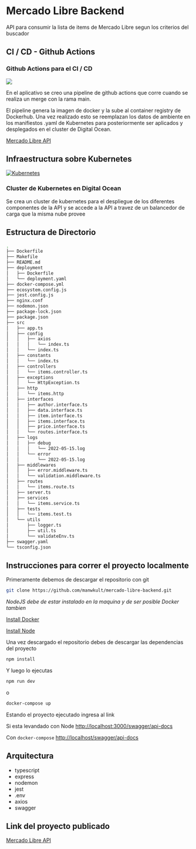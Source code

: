 # Mercado Libre Backend

API para consumir la lista de items de Mercado Libre segun los criterios del buscador

## CI / CD - Github Actions

### Github Actions para el CI / CD

![](https://miro.medium.com/max/3404/1*k99_arb0x9B7LI4I5hhCPw.png)

En el aplicativo se creo una pipeline de github actions que corre cuando se realiza un merge con la rama main.

El pipeline genera la imagen de docker y la sube al container registry de Dockerhub. Una vez realizado esto se reemplazan los datos de ambiente en los manifiestos .yaml de Kubernetes para posteriormente ser aplicados y desplegados en el cluster de Digital Ocean.

[Mercado Libre API](http://206.189.255.152/swagger/api-docs)

## Infraestructura sobre Kubernetes

[![Kubernetes](https://cdn.filestackcontent.com/RlUuJIVESsOwxSF6qcD9?auto=compress,format)](http://206.189.255.152/swagger/api-docs)

### Cluster de Kubernetes en Digital Ocean

Se crea un cluster de kubernetes para el despliegue de los diferentes componentes de la API y se accede a la API a travez de un balancedor de carga que la misma nube provee

## Estructura de Directorio

```bash
.
├── Dockerfile
├── Makefile
├── README.md
├── deployment
│   ├── Dockerfile
│   └── deployment.yaml
├── docker-compose.yml
├── ecosystem.config.js
├── jest.config.js
├── nginx.conf
├── nodemon.json
├── package-lock.json
├── package.json
├── src
│   ├── app.ts
│   ├── config
│   │   ├── axios
│   │   │   └── index.ts
│   │   └── index.ts
│   ├── constants
│   │   └── index.ts
│   ├── controllers
│   │   └── items.controller.ts
│   ├── exceptions
│   │   └── HttpException.ts
│   ├── http
│   │   └── items.http
│   ├── interfaces
│   │   ├── author.interface.ts
│   │   ├── data.interface.ts
│   │   ├── item.interface.ts
│   │   ├── items.interface.ts
│   │   ├── price.interface.ts
│   │   └── routes.interface.ts
│   ├── logs
│   │   ├── debug
│   │   │   └── 2022-05-15.log
│   │   └── error
│   │       └── 2022-05-15.log
│   ├── middlewares
│   │   ├── error.middleware.ts
│   │   └── validation.middleware.ts
│   ├── routes
│   │   └── items.route.ts
│   ├── server.ts
│   ├── services
│   │   └── items.service.ts
│   ├── tests
│   │   └── items.test.ts
│   └── utils
│       ├── logger.ts
│       ├── util.ts
│       └── validateEnv.ts
├── swagger.yaml
└── tsconfig.json
```

## Instrucciones para correr el proyecto localmente

Primeramente debemos de descargar el repositorio con git

```bash
git clone https://github.com/manwkult/mercado-libre-backend.git
```

_NodeJS debe de estar instalado en la maquina y de ser posible Docker tambien_

[Install Docker](https://www.docker.com/products/docker-desktop/)

[Install Node](https://nodejs.org/es/download/)

Una vez descargado el repositorio debes de descargar las dependencias del proyecto

```bash
npm install
```

Y luego lo ejecutas

```bash
npm run dev
```
o
```bash
docker-compose up
```

Estando el proyecto ejecutado ingresa al link

Si esta levandado con Node [http://localhost:3000/swagger/api-docs](http://localhost:3000/swagger/api-docs)

Con `docker-compose` [http://localhost/swagger/api-docs](http://localhost/swagger/api-docs)


## Arquitectura

 - typescript
 - express
 - nodemon
 - jest
 - .env
 - axios
 - swagger

## Link del proyecto publicado

[Mercado Libre API](http://206.189.255.152/swagger/api-docs)
